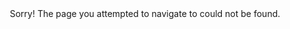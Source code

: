 
[//]: # (pageid: 404)
[//]: # (title: 404)
[//]: # (author: @3xStan)
[//]: # (description: Sorry! The page you attempted to navigate to could not be found.)
[//]: # (focus_image: https://illinifurs.com/images/namedLogo.png)

<center>Sorry! The page you attempted to navigate to could not be found.</center>

